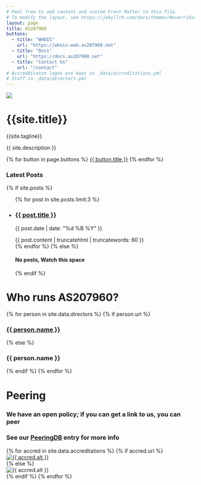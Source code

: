 ```yaml
---
# Feel free to add content and custom Front Matter to this file.
# To modify the layout, see https://jekyllrb.com/docs/themes/#overriding-theme-defaults
layout: page
title: AS207960
buttons:
  - title: "WHOIS"
    url: "https://whois-web.as207960.net"
  - title: "Docs"
    url: "https://docs.as207960.net"
  - title: "Contact Us"
    url: "/contact"
# Accredditaton logos are kept in _data/accreditations.yml
# Staff in _data/directors.yml    
---
```


<main role="main" class="flex-shrink-0">
  <div class="container">
    <div class="row">
      <div class="col-md-8">
        <div class="jumbotron">
          <div class="row">
            <div class="col-md-4">
              <img src="{{site.logo}}" class="mw-100" />
            </div>
            <div class="col-md-8">
              <h1 class="display-4">{{site.title}}</h1>
              <p class="lead">{{site.tagline}}</p>
              <p>{{ site.description }}</p>
              {% for button in page.buttons %}
              <a class="btn btn-primary btn-lg" href="{{ button.url }}" role="button">{{ button.title }}</a>
              {% endfor %}
            </div>
          </div>
        </div>
      </div>
      <div class="col-md-4">
        <div class="card content-section">
          <div class="card-body">
            <h3>Latest Posts</h3>
            {% if site.posts %}
            <ul class="list-group">
              {% for post in site.posts limit:3 %}
              <li class="list-group-item">
                <a href="{{ post.url }}">
                  <h3>{{ post.title }}</h3>
                </a>
                <p class="blogdate">{{ post.date | date: "%d %B %Y" }}</p>
                <div>{{ post.content | truncatehtml | truncatewords: 60 }}</div>
              </li>
              {% endfor %}
              {% else %}
              <h4>No posts, Watch this space</h4>
              {% endif %}
            </ul>
          </div>
        </div>
      </div>
    </div>
    <div class="row">
      <div class="col-md-6">
        <h1>Who runs AS207960?</h1>
        {% for person in site.data.directors %}
          {% if person.url %}
            <h3><a href="{{ person.url}}">{{ person.name }}</a></h3>
          {% else %}
            <h3>{{ person.name }}</h3>
          {% endif %}
        {% endfor %}  
      </div>
      <div class="col-md-6">
        <h1>Peering</h1>
        <h3>We have an open policy; if you can get a link to us, you can peer</h3>
        <h3>See our <a href="https://www.peeringdb.com/net/21249">PeeringDB</a> entry for more info</h3>
      </div>
    </div>
    <div class="row align-items-center">
      {% for accred in site.data.accreditations %}
        {% if accred.url %}
          <div class="col-sm text-center my-3">
            <a href="{{ accred.url }}"><img class="mw-100" src="{{ accred.image }}" alt="{{ accred.alt }}" /></a>
          </div>
        {% else %}
          <div class="col-sm text-center my-3">
            <img class="mw-100" src="{{ accred.image }} " alt="{{ accred.alt }}" />
          </div>
        {% endif %}
      {% endfor %}
    </div>
  </div>
</main>
